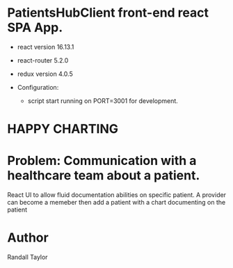 # PatientsHubClient front-end react SPA App.  

* react version 16.13.1  

* react-router 5.2.0

* redux version 4.0.5
 
* Configuration: 
    * script start running on PORT=3001 for development.

# HAPPY CHARTING

# Problem: Communication with a healthcare team about a patient. 

React UI to allow fluid documentation abilities on specific patient. A provider can become a memeber then add a patient with a chart documenting on the patient 
 
# Author 
Randall Taylor
